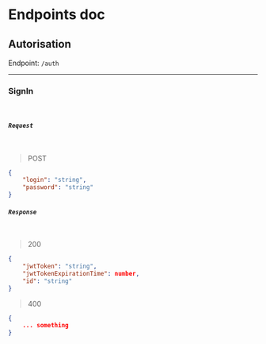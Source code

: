 # Endpoints doc

## Autorisation

Endpoint: `/auth`

---

### SignIn

</br>

#### _`Request`_

</br>

> POST

```JSON
{
    "login": "string",
    "password": "string"
}
```

#### _`Response`_

</br>

> 200

```JSON
{
    "jwtToken": "string",
    "jwtTokenExpirationTime": number,
    "id": "string"
}
```

> 400

```JSON
{
    ... something
}
```
